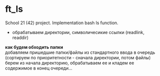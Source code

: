 # ft_ls
School 21 (42) project. Implementation bash ls function.
- обрабатываем директории, символичесикие ссылки (readlink, readdir)


**как будем обходить папки** </br>
добавляем пришедшие папки/файлы из стандартного ввода в очередь (сортируем по приоритетности - сначала директории, потом файлы)
берем из начала директорию, обрабатываем ее и кладем ее содержимое в конец очереди...
